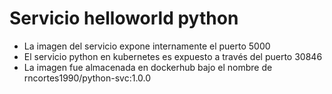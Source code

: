 # Servicio helloworld python

* La imagen del servicio expone internamente el puerto 5000
* El servicio python en kubernetes es expuesto a través del puerto 30846
* La imagen fue almacenada en dockerhub bajo el nombre de rncortes1990/python-svc:1.0.0
